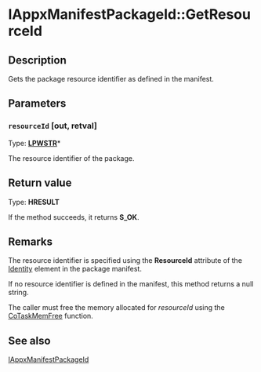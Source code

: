 # IAppxManifestPackageId::GetResourceId

## Description

Gets the package resource identifier as defined in the manifest.

## Parameters

### `resourceId` [out, retval]

Type: **[LPWSTR](https://learn.microsoft.com/windows/desktop/WinProg/windows-data-types)***

The resource identifier of the package.

## Return value

Type: **HRESULT**

If the method succeeds, it returns **S_OK**.

## Remarks

The resource identifier is specified using the **ResourceId** attribute of the [Identity](https://learn.microsoft.com/uwp/schemas/appxpackage/appxmanifestschema/element-identity) element in the package manifest.

If no resource identifier is defined in the manifest, this method returns a null string.

The caller must free the memory allocated for *resourceId* using the [CoTaskMemFree](https://learn.microsoft.com/windows/desktop/api/combaseapi/nf-combaseapi-cotaskmemfree) function.

## See also

[IAppxManifestPackageId](https://learn.microsoft.com/windows/desktop/api/appxpackaging/nn-appxpackaging-iappxmanifestpackageid)